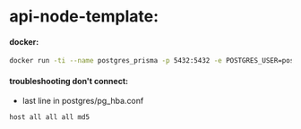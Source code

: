 # api-node-template:

#### docker:

```sh
docker run -ti --name postgres_prisma -p 5432:5432 -e POSTGRES_USER=postgres -e POSTGRES_PASSWORD=123456 -d postgres:latest
```

#### troubleshooting don't connect:

- last line in postgres/pg_hba.conf

```
host all all all md5
```